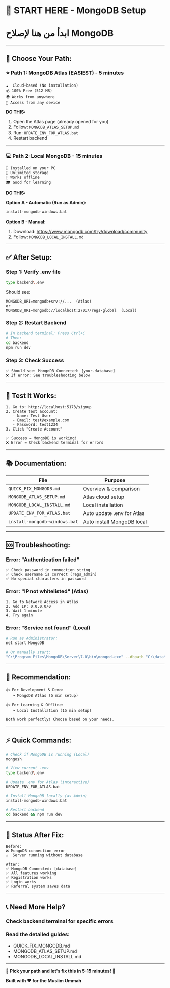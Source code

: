 # 🚀 START HERE - MongoDB Setup
# ابدأ من هنا لإصلاح MongoDB

---

## 🎯 Choose Your Path:

### ⭐ Path 1: MongoDB Atlas (EASIEST) - 5 minutes
```
☁️  Cloud-based (No installation)
💰 100% Free (512 MB)
🌍 Works from anywhere
📱 Access from any device
```

**DO THIS:**
1. Open the Atlas page (already opened for you)
2. Follow: `MONGODB_ATLAS_SETUP.md`
3. Run: `UPDATE_ENV_FOR_ATLAS.bat`
4. Restart backend

---

### 💻 Path 2: Local MongoDB - 15 minutes
```
💾 Installed on your PC
📁 Unlimited storage
🔌 Works offline
🎓 Good for learning
```

**DO THIS:**

**Option A - Automatic (Run as Admin):**
```bash
install-mongodb-windows.bat
```

**Option B - Manual:**
1. Download: https://www.mongodb.com/try/download/community
2. Follow: `MONGODB_LOCAL_INSTALL.md`

---

## ✅ After Setup:

### Step 1: Verify .env file
```bash
type backend\.env
```

Should see:
```
MONGODB_URI=mongodb+srv://...  (Atlas)
or
MONGODB_URI=mongodb://localhost:27017/regs-global  (Local)
```

### Step 2: Restart Backend
```bash
# In backend terminal: Press Ctrl+C
# Then:
cd backend
npm run dev
```

### Step 3: Check Success
```
✅ Should see: MongoDB Connected: [your-database]
❌ If error: See troubleshooting below
```

---

## 🧪 Test It Works:

```
1. Go to: http://localhost:5173/signup
2. Create test account:
   - Name: Test User
   - Email: test@example.com
   - Password: test1234
3. Click "Create Account"

✅ Success = MongoDB is working!
❌ Error = Check backend terminal for errors
```

---

## 📚 Documentation:

| File | Purpose |
|------|---------|
| `QUICK_FIX_MONGODB.md` | Overview & comparison |
| `MONGODB_ATLAS_SETUP.md` | Atlas cloud setup |
| `MONGODB_LOCAL_INSTALL.md` | Local installation |
| `UPDATE_ENV_FOR_ATLAS.bat` | Auto update .env for Atlas |
| `install-mongodb-windows.bat` | Auto install MongoDB local |

---

## 🆘 Troubleshooting:

### Error: "Authentication failed"
```
✅ Check password in connection string
✅ Check username is correct (regs_admin)
✅ No special characters in password
```

### Error: "IP not whitelisted" (Atlas)
```
1. Go to Network Access in Atlas
2. Add IP: 0.0.0.0/0
3. Wait 1 minute
4. Try again
```

### Error: "Service not found" (Local)
```bash
# Run as Administrator:
net start MongoDB

# Or manually start:
"C:\Program Files\MongoDB\Server\7.0\bin\mongod.exe" --dbpath "C:\data\db"
```

---

## 🎯 Recommendation:

```
👍 For Development & Demo:
   → MongoDB Atlas (5 min setup)
   
👍 For Learning & Offline:
   → Local Installation (15 min setup)

Both work perfectly! Choose based on your needs.
```

---

## ⚡ Quick Commands:

```bash
# Check if MongoDB is running (Local)
mongosh

# View current .env
type backend\.env

# Update .env for Atlas (interactive)
UPDATE_ENV_FOR_ATLAS.bat

# Install MongoDB locally (as Admin)
install-mongodb-windows.bat

# Restart backend
cd backend && npm run dev
```

---

## 🎉 Status After Fix:

```
Before:
❌ MongoDB connection error
⚠️  Server running without database

After:
✅ MongoDB Connected: [database]
✅ All features working
✅ Registration works
✅ Login works
✅ Referral system saves data
```

---

## 📞 Need More Help?

### Check backend terminal for specific errors
### Read the detailed guides:
- QUICK_FIX_MONGODB.md
- MONGODB_ATLAS_SETUP.md
- MONGODB_LOCAL_INSTALL.md

---

**🚀 Pick your path and let's fix this in 5-15 minutes! 🚀**

**Built with ❤️ for the Muslim Ummah**

